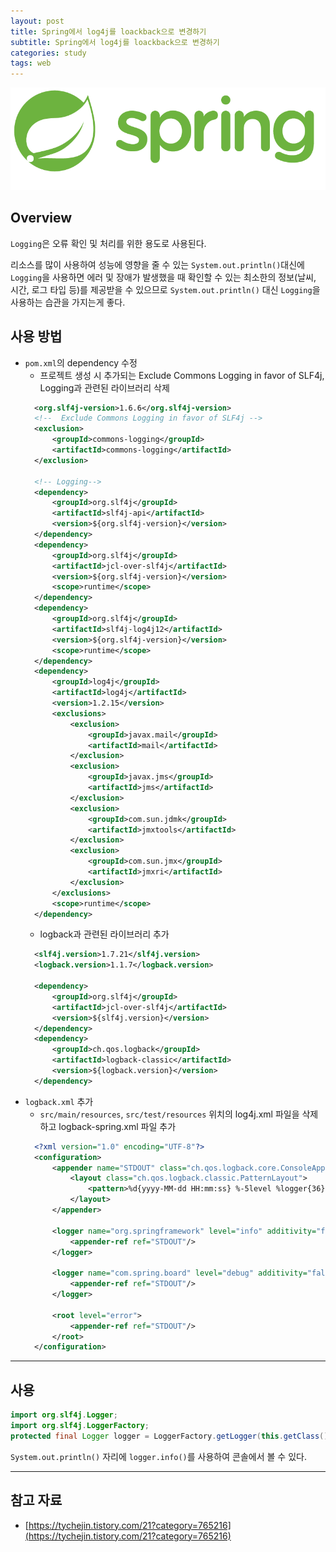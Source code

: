 ```yaml
---
layout: post
title: Spring에서 log4j를 loackback으로 변경하기
subtitle: Spring에서 log4j를 loackback으로 변경하기
categories: study
tags: web
---
```


![Spring](/assets/img/logo/spring-logo.png)

## Overview

`Logging`은 오류 확인 및 처리를 위한 용도로 사용된다.

리소스를 많이 사용하여 성능에 영향을 줄 수 있는 `System.out.println()`대신에 `Logging`을 사용하면 에러 및 장애가 발생했을 때 확인할 수 있는 최소한의 정보(날씨, 시간, 로그 타입 등)를 제공받을 수 있으므로 `System.out.println()` 대신 `Logging`을 사용하는 습관을 가지는게 좋다.

## 사용 방법

- `pom.xml`의 dependency 수정
  - 프로젝트 생성 시 추가되는 Exclude Commons Logging in favor of SLF4j, Logging과 관련된 라이브러리 삭제
  ```xml
    <org.slf4j-version>1.6.6</org.slf4j-version>
    <!--  Exclude Commons Logging in favor of SLF4j -->
    <exclusion>
        <groupId>commons-logging</groupId>
        <artifactId>commons-logging</artifactId>
    </exclusion>
    
    <!-- Logging-->
    <dependency>
        <groupId>org.slf4j</groupId>
        <artifactId>slf4j-api</artifactId>
        <version>${org.slf4j-version}</version>
    </dependency>
    <dependency>
        <groupId>org.slf4j</groupId>
        <artifactId>jcl-over-slf4j</artifactId>
        <version>${org.slf4j-version}</version>
        <scope>runtime</scope>
    </dependency>
    <dependency>
        <groupId>org.slf4j</groupId>
        <artifactId>slf4j-log4j12</artifactId>
        <version>${org.slf4j-version}</version>
        <scope>runtime</scope>
    </dependency>
    <dependency>
        <groupId>log4j</groupId>
        <artifactId>log4j</artifactId>
        <version>1.2.15</version>
        <exclusions>
            <exclusion>
                <groupId>javax.mail</groupId>
                <artifactId>mail</artifactId>
            </exclusion>
            <exclusion>
                <groupId>javax.jms</groupId>
                <artifactId>jms</artifactId>
            </exclusion>
            <exclusion>
                <groupId>com.sun.jdmk</groupId>
                <artifactId>jmxtools</artifactId>
            </exclusion>
            <exclusion>
                <groupId>com.sun.jmx</groupId>
                <artifactId>jmxri</artifactId>
            </exclusion>
        </exclusions>
        <scope>runtime</scope>
    </dependency>
  ```
  - logback과 관련된 라이브러리 추가
  ```xml
    <slf4j.version>1.7.21</slf4j.version>
    <logback.version>1.1.7</logback.version>
    
    <dependency>
        <groupId>org.slf4j</groupId>
        <artifactId>jcl-over-slf4j</artifactId>
        <version>${slf4j.version}</version>
    </dependency>
    <dependency>
        <groupId>ch.qos.logback</groupId>
        <artifactId>logback-classic</artifactId>
        <version>${logback.version}</version>
    </dependency>
    ```
- `logback.xml` 추가
  - `src/main/resources`, `src/test/resources` 위치의 log4j.xml 파일을 삭제하고 logback-spring.xml 파일 추가
  ```xml
    <?xml version="1.0" encoding="UTF-8"?>
    <configuration>  
        <appender name="STDOUT" class="ch.qos.logback.core.ConsoleAppender">
            <layout class="ch.qos.logback.classic.PatternLayout">
                <pattern>%d{yyyy-MM-dd HH:mm:ss} %-5level %logger{36} - %msg%n</pattern>
            </layout>
        </appender>

        <logger name="org.springframework" level="info" additivity="false">
            <appender-ref ref="STDOUT"/>
        </logger>

        <logger name="com.spring.board" level="debug" additivity="false">
            <appender-ref ref="STDOUT"/>
        </logger>
        
        <root level="error">
            <appender-ref ref="STDOUT"/>
        </root>
    </configuration>
  ```

***

## 사용

```java
import org.slf4j.Logger;
import org.slf4j.LoggerFactory;
protected final Logger logger = LoggerFactory.getLogger(this.getClass());
```

`System.out.println()` 자리에 `logger.info()`를 사용하여 콘솔에서 볼 수 있다.

***

## 참고 자료

- [https://tychejin.tistory.com/21?category=765216](https://tychejin.tistory.com/21?category=765216)